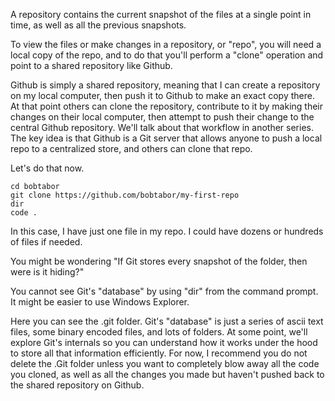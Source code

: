 A repository contains the current snapshot of the files at a single point in time, as well as all the previous snapshots.

To view the files or make changes in a repository, or "repo", you will need a local copy of the repo, and to do that you'll perform a "clone" operation and point to a shared repository like Github.

Github is simply a shared repository, meaning that I can create a repository on my local computer, then push it to Github to make an exact copy there.  At that point others can clone the repository, contribute to it by making their changes on their local computer, then attempt to push their change to the central Github repository.  We'll talk about that workflow in another series.  The key idea is that Github is a Git server that allows anyone to push a local repo to a centralized store, and others can clone that repo.

Let's do that now.

```
cd bobtabor
git clone https://github.com/bobtabor/my-first-repo
dir
code .
```
In this case, I have just one file in my repo.  I could have dozens or hundreds of files if needed.

You might be wondering "If Git stores every snapshot of the folder, then were is it hiding?"

You cannot see Git's "database" by using "dir" from the command prompt.  It might be easier to use Windows Explorer.

Here you can see the .git folder.  Git's "database" is just a series of ascii text files, some binary encoded files, and lots of folders.  At some point, we'll explore Git's internals so you can understand how it works under the hood to store all that information efficiently.  For now, I recommend you do not delete the .Git folder unless you want to completely blow away all the code you cloned, as well as all the changes you made but haven't pushed back to the shared repository on Github.

